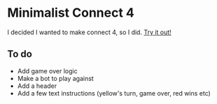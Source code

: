 # Minimalist Connect 4
I decided I wanted to make connect 4, so I did.
[Try it out!](https://jmang00.github.io/minimalist-connect-4/)

## To do
- Add game over logic
- Make a bot to play against
- Add a header
- Add a few text instructions (yellow's turn, game over, red wins etc)
